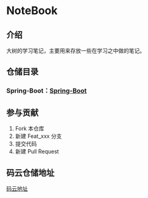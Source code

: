 # NoteBook

## 介绍

大树的学习笔记，主要用来存放一些在学习之中做的笔记。

## 仓储目录

### Spring-Boot：[Spring-Boot](Spring-Boot/)


## 参与贡献

1. Fork 本仓库
2. 新建 Feat_xxx 分支
3. 提交代码
4. 新建 Pull Request


## 码云仓储地址

[码云地址](https://gitee.com/BEATREEHERO/NoteBook)
